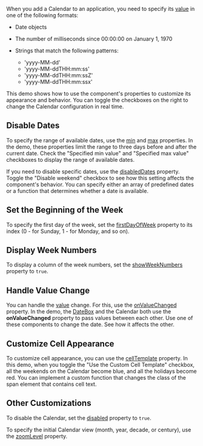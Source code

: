 When you add a Calendar to an application, you need to specify its [value](/Documentation/ApiReference/UI_Components/dxCalendar/Configuration/#value) in one of the following formats: 

- Date objects

- The number of milliseconds since 00:00:00 on January 1, 1970

- Strings that match the following patterns: 
    - 'yyyy-MM-dd'
    - 'yyyy-MM-ddTHH:mm:ss'
    - 'yyyy-MM-ddTHH:mm:ssZ'
    - 'yyyy-MM-ddTHH:mm:ssx' 

This demo shows how to use the component's properties to customize its appearance and behavior. 
You can toggle the checkboxes on the right to change the Calendar configuration in real time.

## Disable Dates

To specify the range of available dates, use the [min](/Documentation/ApiReference/UI_Components/dxCalendar/Configuration/#min) and [max](/Documentation/ApiReference/UI_Components/dxCalendar/Configuration/#max) properties. 
In the demo, these properties limit the range to three days before and after the current date. 
Check the "Specified min value" and "Specified max value" checkboxes to display the range of available dates.

If you need to disable specific dates, use the [disabledDates](/Documentation/ApiReference/UI_Components/dxCalendar/Configuration/#disabledDates) property. 
Toggle the "Disable weekend" checkbox to see how this setting affects the component's behavior. 
You can specify either an array of predefined dates or a function that determines whether a date is available.

## Set the Beginning of the Week

To specify the first day of the week, set the [firstDayOfWeek](/Documentation/ApiReference/UI_Components/dxCalendar/Configuration/#firstDayOfWeek) property to its index (0 - for Sunday, 1 - for Monday, and so on).

## Display Week Numbers 

To display a column of the week numbers, set the [showWeekNumbers](/Documentation/ApiReference/UI_Components/dxCalendar/Configuration/#showWeekNumbers) property to `true`. 

## Handle Value Change

You can handle the [value](/Documentation/ApiReference/UI_Components/dxCalendar/Configuration/#value) change. 
For this, use the [onValueChanged](/Documentation/ApiReference/UI_Components/dxCalendar/Configuration/#onValueChanged) property. 
In the demo, the [DateBox](/Documentation/Guide/UI_Components/DateBox/Getting_Started_with_DateBox/) and the Calendar both use the **onValueChanged** property to pass values between each other. 
Use one of these components to change the date. 
See how it affects the other.

## Customize Cell Appearance

To customize cell appearance, you can use the [cellTemplate](/Documentation/ApiReference/UI_Components/dxCalendar/Configuration/#cellTemplate) property. 
In this demo, when you toggle the "Use the Custom Cell Template" checkbox, all the weekends on the Calendar become blue, and all the holidays become red. 
You can implement a custom function that changes the class of the span element that contains cell text.

## Other Customizations

To disable the Calendar, set the [disabled](/Documentation/ApiReference/UI_Components/dxCalendar/Configuration/#disabled) property to `true`.

To specify the initial Calendar view (month, year, decade, or century), use the [zoomLevel](/Documentation/ApiReference/UI_Components/dxCalendar/Configuration/#zoomLevel) property.